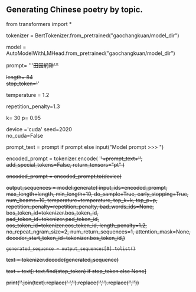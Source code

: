 ## Generating Chinese poetry by topic.


from transformers import *

tokenizer = BertTokenizer.from_pretrained("gaochangkuan/model_dir")

model = AutoModelWithLMHead.from_pretrained("gaochangkuan/model_dir")


prompt= '''<s>田园躬耕'''

length= 84    
stop_token='</s>'        

temperature = 1.2 
  
repetition_penalty=1.3 
 
k= 30
p= 0.95
 
device ='cuda'
seed=2020          
no_cuda=False      
 
prompt_text = prompt if prompt else input("Model prompt >>> ")

encoded_prompt = tokenizer.encode(
                                  '<s>'+prompt_text+'<sep>',
                                  add_special_tokens=False, 
                                  return_tensors="pt"
                                 )

encoded_prompt = encoded_prompt.to(device)

output_sequences = model.generate(
    input_ids=encoded_prompt,
    max_length=length,
    min_length=10,
    do_sample=True,
    early_stopping=True,
    num_beams=10,
    temperature=temperature,
    top_k=k,
    top_p=p,
    repetition_penalty=repetition_penalty,
    bad_words_ids=None,
    bos_token_id=tokenizer.bos_token_id,
    pad_token_id=tokenizer.pad_token_id,
    eos_token_id=tokenizer.eos_token_id,
    length_penalty=1.2,
    no_repeat_ngram_size=2,
    num_return_sequences=1,
    attention_mask=None,
    decoder_start_token_id=tokenizer.bos_token_id,)
    
    
    generated_sequence = output_sequences[0].tolist()
text = tokenizer.decode(generated_sequence)


text = text[: text.find(stop_token) if stop_token else None]

print(''.join(text).replace(' ','').replace('<pad>','').replace('<s>',''))

